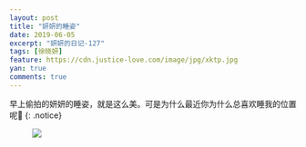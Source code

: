 ```yaml
---
layout: post
title: "妍妍的睡姿"
date: 2019-06-05
excerpt: "妍妍的日记-127"
tags: [徐晓妍]
feature: https://cdn.justice-love.com/image/jpg/xktp.jpg
yan: true
comments: true
---
```

早上偷拍的妍妍的睡姿，就是这么美。可是为什么最近你为什么总喜欢睡我的位置呢🤔️
{: .notice}
<figure>
    <img src="{{ site.staticUrl }}/yanyan/image/yanyanshuizi.jpg" />
</figure>
